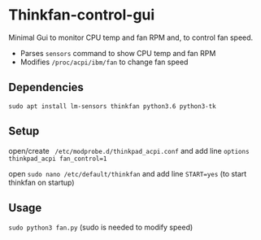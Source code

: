 # Thinkfan-control-gui
Minimal Gui to monitor CPU temp and fan RPM and, to control fan speed.
 - Parses `sensors` command to show CPU temp and fan RPM
 - Modifies `/proc/acpi/ibm/fan` to change fan speed

## Dependencies
`sudo apt install lm-sensors thinkfan python3.6 python3-tk`

## Setup
open/create ` /etc/modprobe.d/thinkpad_acpi.conf` and add line `options thinkpad_acpi fan_control=1`
 
open `sudo nano /etc/default/thinkfan` and add line `START=yes` (to start thinkfan on startup)


## Usage
`sudo python3 fan.py`
(sudo is needed to modify speed)

